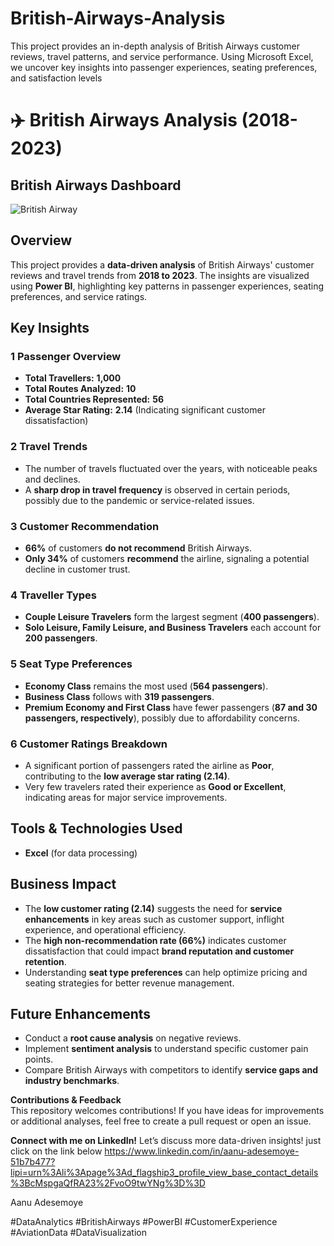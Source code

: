 # British-Airways-Analysis
This project provides an in-depth analysis of British Airways customer reviews, travel patterns, and service performance. Using Microsoft Excel, we uncover key insights into passenger experiences, seating preferences, and satisfaction levels


# ✈️ British Airways Analysis (2018-2023)  

## British Airways Dashboard
![British Airway](https://github.com/user-attachments/assets/92e127a0-eaf4-4a07-a203-6da7acdd0f77)



## Overview  
This project provides a **data-driven analysis** of British Airways' customer reviews and travel trends from **2018 to 2023**. The insights are visualized using **Power BI**, highlighting key patterns in passenger experiences, seating preferences, and service ratings.  

## Key Insights  

### 1 **Passenger Overview**  
- **Total Travellers:** **1,000**  
- **Total Routes Analyzed:** **10**  
- **Total Countries Represented:** **56**  
- **Average Star Rating:** **2.14** (Indicating significant customer dissatisfaction)  

### 2  **Travel Trends**  
- The number of travels fluctuated over the years, with noticeable peaks and declines.  
- A **sharp drop in travel frequency** is observed in certain periods, possibly due to the pandemic or service-related issues.  

### 3  **Customer Recommendation**  
- **66%** of customers **do not recommend** British Airways.  
- **Only 34%** of customers **recommend** the airline, signaling a potential decline in customer trust.  

### 4  **Traveller Types**  
- **Couple Leisure Travelers** form the largest segment (**400 passengers**).  
- **Solo Leisure, Family Leisure, and Business Travelers** each account for **200 passengers**.  

### 5  **Seat Type Preferences**  
- **Economy Class** remains the most used (**564 passengers**).  
- **Business Class** follows with **319 passengers**.  
- **Premium Economy and First Class** have fewer passengers (**87 and 30 passengers, respectively**), possibly due to affordability concerns.  

### 6  **Customer Ratings Breakdown**  
- A significant portion of passengers rated the airline as **Poor**, contributing to the **low average star rating (2.14)**.  
- Very few travelers rated their experience as **Good or Excellent**, indicating areas for major service improvements.  

## Tools & Technologies Used   
- **Excel** (for data processing)  

## Business Impact  
- The **low customer rating (2.14)** suggests the need for **service enhancements** in key areas such as customer support, inflight experience, and operational efficiency.  
- The **high non-recommendation rate (66%)** indicates customer dissatisfaction that could impact **brand reputation and customer retention**.  
- Understanding **seat type preferences** can help optimize pricing and seating strategies for better revenue management.  

## Future Enhancements  
- Conduct a **root cause analysis** on negative reviews.  
- Implement **sentiment analysis** to understand specific customer pain points.  
- Compare British Airways with competitors to identify **service gaps and industry benchmarks**.  


 **Contributions & Feedback**  
This repository welcomes contributions! If you have ideas for improvements or additional analyses, feel free to create a pull request or open an issue.  

 **Connect with me on LinkedIn!** Let’s discuss more data-driven insights! just click on the link below 
 https://www.linkedin.com/in/aanu-adesemoye-51b7b477?lipi=urn%3Ali%3Apage%3Ad_flagship3_profile_view_base_contact_details%3BcMspgaQfRA23%2FvoO9twYNg%3D%3D


Aanu Adesemoye

#DataAnalytics #BritishAirways #PowerBI #CustomerExperience #AviationData #DataVisualization
